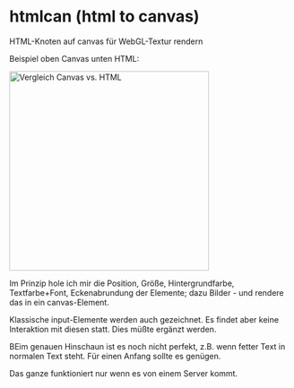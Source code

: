 # htmlcan (html to canvas)
HTML-Knoten auf canvas für WebGL-Textur rendern

Beispiel oben Canvas unten HTML:

<img src="https://github.com/polygontwist/htmlcan/blob/main/screenshot.jpg" width="356" alt="Vergleich Canvas vs. HTML">

Im Prinzip hole ich mir die Position, Größe, Hintergrundfarbe, Textfarbe+Font, Eckenabrundung der Elemente; dazu Bilder - und rendere das in ein canvas-Element.

Klassische input-Elemente werden auch gezeichnet. Es findet aber keine Interaktion mit diesen statt. Dies müßte ergänzt werden.

BEim genauen Hinschaun ist es noch nicht perfekt, z.B. wenn fetter Text in normalen Text steht. Für einen Anfang sollte es genügen.

Das ganze funktioniert nur wenn es von einem Server kommt.
